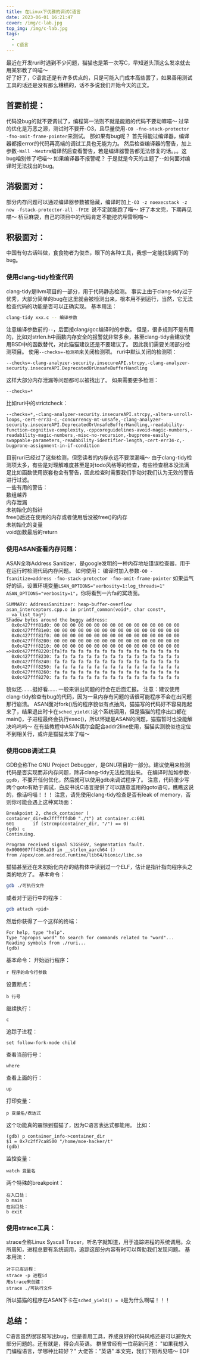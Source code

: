 ```yaml
---
title: 在Linux下优雅的调试C语言
date: 2023-06-01 16:21:47
cover: /img/c-lab.jpg
top_img: /img/c-lab.jpg
tags:
  - 
  - C语言
---
```

最近在开发ruri时遇到不少问题，猫猫也是第一次写C，早知道头顶这么发凉就去用某邪教了呜喵～      
好了好了，C语言还是有许多优点的，只是可能入门成本高些罢了，如果善用测试工具的话还是没有那么糟糕的，话不多说我们开始今天的正文。
## 首要前提：
代码没bug的就不要调试了，编程第一法则不就是能跑的代码不要动嘛喵～
过早的优化是万恶之源，测试时不要开-O3，且尽量使用`-O0 -fno-stack-protector -fno-omit-frame-pointer`来测试。
那如果有bug呢？
首先得能过编译器，编译器都报error的代码再高端的调试工具也无能为力。
然后检查编译器的警告，加上参数`-Wall -Wextra`编译然后查看警告，若是编译器警告都无法修复的话。。。这bug咱别修了吧喵～
如果编译器不报警呢？
于是就是今天的主题了--如何面对编译时无法找出的bug。
## 消极面对：
部分内存问题可以通过编译器参数被隐藏，编译时加上`-O3 -z noexecstack -z now -fstack-protector-all -fPIE `说不定就能跑了喵～
好了本文完，下期再见喵～
桥豆麻袋，自己的项目中的代码肯定不能挖坑埋雷啊喵～
## 积极面对：
中国有句古话叫做，食食物者为俊杰，眼下的各种工具，我想一定能找到阁下的bug。
### 使用clang-tidy检查代码
clang-tidy是llvm项目的一部分，用于代码静态检测。
事实上由于clang-tidy过于优秀，大部分简单的bug在这里就会被检测出来，根本用不到运行，当然，它无法检查代码的功能是否可以正确实现。
基本用法：
```sh
clang-tidy xxx.c -- 编译参数
```
注意编译参数前的`--`，后面接clang/gcc编译时的参数。
但是，很多规则不是有用的，比如对strlen.h中函数内存安全的报警就非常多余，甚至clang-tidy会建议使用BSD中的函数替代，对此猫猫建议还是不要建议了。
因此我们需要关闭部分检测项目。
使用`--checks=-检测项`来关闭检测项。
ruri中默认关闭的检测项：
```
--checks=-clang-analyzer-security.insecureAPI.strcpy,-clang-analyzer-security.insecureAPI.DeprecatedOrUnsafeBufferHandling 
```
这样大部分内存泄漏等问题都可以被找出了。
如果需要更多检测：
```
--checks=*
```
比如ruri中的strictcheck：
```
--checks=*,-clang-analyzer-security.insecureAPI.strcpy,-altera-unroll-loops,-cert-err33-c,-concurrency-mt-unsafe,-clang-analyzer-security.insecureAPI.DeprecatedOrUnsafeBufferHandling,-readability-function-cognitive-complexity,-cppcoreguidelines-avoid-magic-numbers,-readability-magic-numbers,-misc-no-recursion,-bugprone-easily-swappable-parameters,-readability-identifier-length,-cert-err34-c,-bugprone-assignment-in-if-condition
```
目前ruri已经过了这些检测，但愿读者的内存永远不要泄漏喵～
由于clang-tidy检测项太多，有些是对理解难度甚至是对todo风格等的检查，有些检查根本没法满足比如函数使用嵌套也会有警告，因此检查时需要我们手动对我们认为无效的警告进行过滤。      
一些有用的警告：      
数组越界      
内存泄漏      
未初始化的指针      
free()后还在使用的内存或者使用后没被free()的内存      
未初始化的变量      
void函数最后的return      
### 使用ASAN查看内存问题：
ASAN全称Address Sanitizer，是google发明的一种内存地址错误检查器，用于在运行时检测代码内存问题。
如何使用：
编译时加入参数`-O0 -fsanitize=address -fno-stack-protector -fno-omit-frame-pointer`
如果运气好的话，设置环境变量`LSAN_OPTIONS="verbosity=1:log_threads=1" ASAN_OPTIONS="verbosity=1"`，你将看到一片fa的冥场面。
```log
SUMMARY: AddressSanitizer: heap-buffer-overflow asan_interceptors.cpp.o in printf_common(void*, char const*, __va_list_tag*)
Shadow bytes around the buggy address:
  0x0c427fff81d0: 00 00 00 00 00 00 00 00 00 00 00 00 00 00 00 00
  0x0c427fff81e0: 00 00 00 00 00 00 00 00 00 00 00 00 00 00 00 00
  0x0c427fff81f0: 00 00 00 00 00 00 00 00 00 00 00 00 00 00 00 00
  0x0c427fff8200: 00 00 00 00 00 00 00 00 00 00 00 00 00 00 00 00
  0x0c427fff8210: 00 00 00 00 00 00 00 00 00 00 00 00 00 00 00 00
=>0x0c427fff8220:[fa]fa fa fa fa fa fa fa fa fa fa fa fa fa fa fa
  0x0c427fff8230: fa fa fa fa fa fa fa fa fa fa fa fa fa fa fa fa
  0x0c427fff8240: fa fa fa fa fa fa fa fa fa fa fa fa fa fa fa fa
  0x0c427fff8250: fa fa fa fa fa fa fa fa fa fa fa fa fa fa fa fa
  0x0c427fff8260: fa fa fa fa fa fa fa fa fa fa fa fa fa fa fa fa
  0x0c427fff8270: fa fa fa fa fa fa fa fa fa fa fa fa fa fa fa fa
```
貌似还.......挺好看......
一般来讲出问题的行会在后面汇报。
注意：建议使用clang-tidy检查有bug的代码，因为一旦内存有问题的话很可能程序不会在出问题那行崩溃。
ASAN面对fork()后的程序貌似有点抽风，猫猫写的代码好不容易跑起来了，结果退出时卡在`sched_yield()`这个系统调用，但是猫猫的程序出口都在main()，子进程最终会执行exec()，所以怀疑是ASAN的问题，猫猫暂时也没能解决呜呜呜～
在有些教程中ASAN偶尔会配合addr2line使用，猫猫实测貌似也定位不到相关行，或许是猫猫太笨了喵～
### 使用GDB调试工具
GDB全称The GNU Project Debugger，是GNU项目的一部分。建议使用来检测代码是否实现而非内存问题，除非clang-tidy无法检测出来。
在编译时加如参数`-ggdb`，不要开任何优化，然后就可以使用gdb来调试程序了。
注意，代码里少写两个goto有助于调试，白皮书说C语言提供了可以随意滥用的goto语句，瞧瞧这说的，像话吗喵！！！
注意，请先使用clang-tidy检查是否有leak of memory，否则你可能会遇上这种冥场面：
```logs
Breakpoint 2, check_container (
container_dir=0x7ffffffdb0 "./t") at container.c:601
601       if (strcmp(container_dir, "/") == 0)
(gdb) c
Continuing.

Program received signal SIGSEGV, Segmentation fault.
0x0000007ff4505a10 in __strlen_aarch64 ()
from /apex/com.android.runtime/lib64/bionic/libc.so
```
猫猫甚至还在未初始化内存的结构体中读到过一个ELF，估计是指针指向程序头之类的地方了。
基本命令：
```sh
gdb ./可执行文件
```
或者对于运行中的程序：
```sh
gdb attach <pid>
```
然后你获得了一个这样的终端：
```
For help, type "help".
Type "apropos word" to search for commands related to "word"...
Reading symbols from ./ruri...
(gdb) 
```
基本命令：
开始运行程序：
```
r 程序的命令行参数
```
设置断点：
```
b 行号
```
继续执行：
```
c
```
追踪子进程：
```
set follow-fork-mode child
```
查看当前行号：
```
where
```
查看上面的行：
```
up
```
打印变量：
```
p 变量名/表达式
```
这个功能真的震惊到猫猫了，因为C语言表达式都能用。
比如：
```
(gdb) p container_info->container_dir
$1 = 0x7c2ff7ca8500 "/home/moe-hacker/t"
(gdb)
```
监控变量：
```
watch 变量名
```
两个特殊的breakpoint：
```
在入口处：
b main
在出口处：
b exit
```
### 使用strace工具：
strace全称Linux Syscall Tracer，听名字就知道，用于追踪进程的系统调用。众所周知，进程总要有系统调用，追踪这部分内容有时可以帮助我们发现问题。
基本用法：
```
对于已有进程：
strace -p 进程id
用strace来创建：
strace ./可执行文件
```
所以猫猫的程序在ASAN下卡在`sched_yield() = 0`是为什么啊喵！！！
## 总结：
C语言虽然很容易写出bug，但是善用工具，养成良好的代码风格还是可以避免大部分问题的。还有就是，得会点英语。
群里曾经有一位萌新问道：
"如果我想入门编程语言，学哪种比较好？"
大佬答："英语"
本文完，我们下期再见喵～
EOF